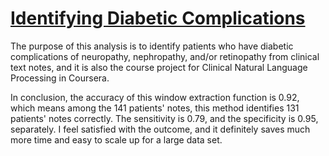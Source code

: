 # [Identifying Diabetic Complications](https://rpubs.com/hhsieh2416/694610)
The purpose of this analysis is to identify patients who have diabetic complications of neuropathy, nephropathy, and/or retinopathy from clinical text notes, and it is also the course project for Clinical Natural Language Processing in Coursera.

In conclusion, the accuracy of this window extraction function is 0.92, which means among the 141 patients' notes, this method identifies 131 patients' notes correctly. The sensitivity is 0.79, and the specificity is 0.95, separately. I feel satisfied with the outcome, and it definitely saves much more time and easy to scale up for a large data set.
